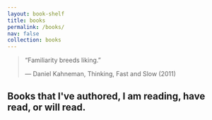 ```yaml
---
layout: book-shelf
title: books
permalink: /books/
nav: false
collection: books
---
```


> “Familiarity breeds liking.”
>
> ― Daniel Kahneman, Thinking, Fast and Slow (2011) 

## Books that I've authored, I am reading, have read, or will read.
